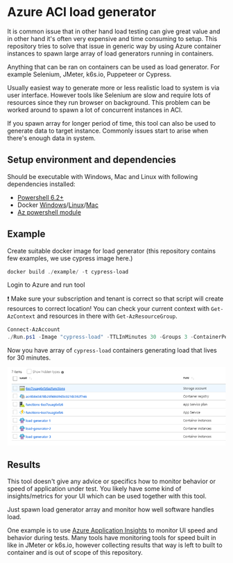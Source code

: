 # Azure ACI load generator

It is common issue that in other hand load testing can give great value
and in other hand it's often very expensive and time consuming to setup.
This repository tries to solve that issue in generic way by using Azure
container instances to spawn large array of load generators running in
containers.

Anything that can be ran on containers can be used as load generator. For
example Selenium, JMeter, k6s.io, Puppeteer or Cypress.

Usually easiest way to generate more or less realistic load to system is
via user interface. However tools like Selenium are slow and require lots
of resources since they run browser on background. This problem can be
worked around to spawn a lot of concurrent instances in ACI.

If you spawn array for longer period of time, this tool can also be used
to generate data to target instance. Commonly issues start to arise when
there's enough data in system.

## Setup environment and dependencies

Should be executable with Windows, Mac and Linux with following dependencies installed:

- [Powershell 6.2+](https://github.com/PowerShell/PowerShell)
- Docker [Windows](https://docs.docker.com/docker-for-windows/)/[Linux](https://docs.docker.com/install/linux/docker-ce/ubuntu/)/[Mac](https://docs.docker.com/docker-for-mac/install/)
- [Az powershell module](https://docs.microsoft.com/en-us/powershell/azure/install-az-ps)

## Example

Create suitable docker image for load generator (this repository contains few examples, we use cypress image here.)

```powershell
docker build ./example/ -t cypress-load
```

Login to Azure and run tool

:heavy_exclamation_mark: Make sure your subscription and tenant is correct so that script will create resources to correct location!
You can check your current context with `Get-AzContext` and resources in there with `Get-AzResourceGroup`.

```powershell
Connect-AzAccount
./Run.ps1 -Image "cypress-load" -TTLInMinutes 30 -Groups 3 -ContainerPerGroup 3
```

Now you have array of `cypress-load` containers generating load that lives for 30 minutes.

![alt text](./img/generated-resources.png "Created resources that executes load")

## Results

This tool doesn't give any advice or specifics how to monitor behavior or
speed of application under test. You likely have some kind of
insights/metrics for your UI which can be used together with this tool.

Just spawn load generator array and monitor how well software handles load.

One example is to use [Azure Application Insights](https://docs.microsoft.com/en-us/azure/azure-monitor/app/app-insights-overview) to monitor UI speed and behavior
during tests. Many tools have monitoring tools for speed built in like in JMeter
or k6s.io, however collecting results that way is left to built to container and is out
of scope of this repository.
